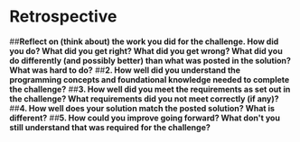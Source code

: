 # **Retrospective**
##**Reflect on (think about) the work you did for the challenge. How did you do? What did you get right? What did you get wrong? What did you do differently (and possibly better) than what was posted in the solution? What was hard to do?**
##**2. How well did you understand the programming concepts and foundational knowledge needed to complete the challenge?**
##**3. How well did you meet the requirements as set out in the challenge? What requirements did you not meet correctly (if any)?**
##**4. How well does your solution match the posted solution? What is different?**
##**5. How could you improve going forward? What don't you still understand that was required for the challenge?**
